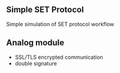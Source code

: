 ## Simple SET Protocol

Simple simulation of SET protocol workflow

## Analog module

- SSL/TLS encrypted communication
- double signature



